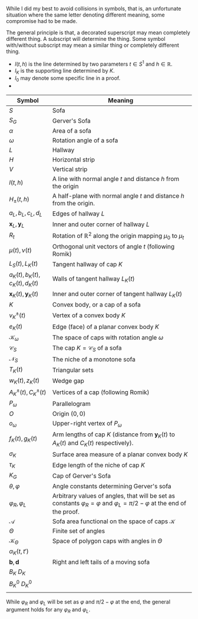 While I did my best to avoid collisions in symbols, that is, an unfortunate situation where the same letter denoting different meaning, some compromise had to be made.

The general principle is that, a decorated superscript may mean completely different thing. A subscript will determine the thing. Some symbol with/without subscript may mean a similar thing or completely different thing. 

- $l(t, h)$ is the line determined by two parameters $t \in S^1$ and $h \in \mathbb{R}$.
- $l_K$ is the supporting line determined by $K$.
- $l_0$ may denote some specific line in a proof.
- 

| Symbol                             | Meaning                                                                                                                                    |
| ---------------------------------- | ------------------------------------------------------------------------------------------------------------------------------------------ |
| $S$                                | Sofa                                                                                                                                       |
| $S_G$                              | Gerver's Sofa                                                                                                                              |
| $\alpha$                           | Area of a sofa                                                                                                                             |
| $\omega$                           | Rotation angle of a sofa                                                                                                                   |
| $L$                                | Hallway                                                                                                                                    |
| $H$                                | Horizontal strip                                                                                                                           |
| $V$                                | Vertical strip                                                                                                                             |
| $l(t, h)$                          | A line with normal angle $t$ and distance $h$ from the origin                                                                              |
| $H_{\pm}(t, h)$                    | A half-plane with normal angle $t$ and distance $h$ from the origin.                                                                       |
| $a_L, b_L, c_L, d_L$               | Edges of hallway $L$                                                                                                                       |
| $\mathbf{x}_L, \mathbf{y}_L$       | Inner and outer corner of hallway $L$                                                                                                      |
| $R_t$                              | Rotation of $\mathbb{R}^2$ along the origin mapping $\mu_0$ to $\mu_t$                                                                     |
| $\mu(t), \nu(t)$                   | Orthogonal unit vectors of angle $t$ (following Romik)                                                                                     |
| $L_S(t), L_K(t)$                   | Tangent hallway of cap $K$                                                                                                                 |
| $a_K(t), b_K(t), c_K(t), d_K(t)$   | Walls of tangent hallway $L_K(t)$                                                                                                          |
| $\mathbf{x}_K(t), \mathbf{y}_K(t)$ | Inner and outer corner of tangent hallway $L_K(t)$                                                                                         |
| $K$                                | Convex body, or a cap of a sofa                                                                                                            |
| $v_K^{\pm}(t)$                     | Vertex of a convex body $K$                                                                                                                |
| $e_K(t)$                           | Edge (face) of a planar convex body $K$                                                                                                    |
| $\mathcal{K}_{\omega}$             | The space of caps with rotation angle $\omega$                                                                                             |
| $\mathcal{C}_S$                   | The cap $K = \mathcal{C}_S$ of a sofa                                                                                                     |
| $\mathcal{N}_S$                   | The niche of a monotone sofa                                                                                                               |
| $T_K(t)$                           | Triangular sets                                                                                                                            |
| $w_K(t), z_K(t)$                   | Wedge gap                                                                                                                                  |
| $A_K^\pm(t), C_K^\pm(t)$           | Vertices of a cap (following Romik)                                                                                                        |
| $P_\omega$                         | Parallelogram                                                                                                                              |
| $O$                                | Origin $(0, 0)$                                                                                                                            |
| $o_\omega$                         | Upper-right vertex of $P_\omega$                                                                                                           |
| $f_K(t), g_K(t)$                   | Arm lengths of cap $K$ (distance from $\mathbf{y}_K(t)$ to $A_K(t)$ and $C_K(t)$ respectively).                                            |
| $\sigma_K$                         | Surface area measure of a planar convex body $K$                                                                                           |
| $\tau_K$                           | Edge length of the niche of cap $K$                                                                                                        |
| $K_G$                              | Cap of Gerver's Sofa                                                                                                                       |
| $\theta, \varphi$                  | Angle constants determining Gerver's sofa                                                                                                  |
| $\varphi_R, \varphi_L$             | Arbitrary values of angles, that will be set as constants $\varphi_R = \varphi$ and $\varphi_L = \pi/2 - \varphi$ at the end of the proof. |
| $\mathcal{A}$                      | Sofa area functional on the space of caps $\mathcal{K}$                                                                                    |
| $\Theta$                           | Finite set of angles                                                                                                                       |
| $\mathcal{K}_\Theta$               | Space of polygon caps with angles in $\Theta$                                                                                              |
| $\alpha_K(t, t')$                  |                                                                                                                                            |
| $\mathbf{b}, \mathbf{d}$           | Right and left tails of a moving sofa                                                                                                      |
| $B_K$ $D_K$                        |                                                                                                                                            |
| $B_K^0$ $D_K^0$                    |                                                                                                                                            |
|                                    |                                                                                                                                            |
While $\varphi_R$ and $\varphi_L$ will be set as $\varphi$ and $\pi/2 - \varphi$ at the end, the general argument holds for any $\varphi_R$ and $\varphi_L$.